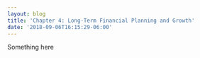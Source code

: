 ```yaml
---
layout: blog
title: 'Chapter 4: Long-Term Financial Planning and Growth'
date: '2018-09-06T16:15:29-06:00'
---
```

Something here
